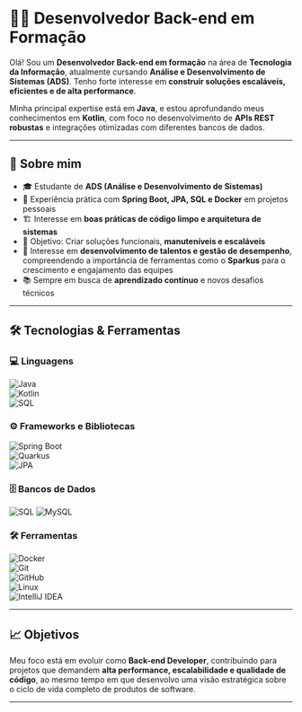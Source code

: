 # 👨‍💻 Desenvolvedor Back-end em Formação  

Olá! Sou um **Desenvolvedor Back-end em formação** na área de **Tecnologia da Informação**, atualmente cursando **Análise e Desenvolvimento de Sistemas (ADS)**. Tenho forte interesse em **construir soluções escaláveis, eficientes e de alta performance**.  

Minha principal expertise está em **Java**, e estou aprofundando meus conhecimentos em **Kotlin**, com foco no desenvolvimento de **APIs REST robustas** e integrações otimizadas com diferentes bancos de dados.  

---

## 🚀 Sobre mim  
- 🎓 Estudante de **ADS (Análise e Desenvolvimento de Sistemas)**  
- 🔧 Experiência prática com **Spring Boot, JPA, SQL e Docker** em projetos pessoais  
- 🏗️ Interesse em **boas práticas de código limpo e arquitetura de sistemas**  
- 🎯 Objetivo: Criar soluções funcionais, **manuteníveis e escaláveis**  
- 👥 Interesse em **desenvolvimento de talentos e gestão de desempenho**, compreendendo a importância de ferramentas como o **Sparkus** para o crescimento e engajamento das equipes  
- 📚 Sempre em busca de **aprendizado contínuo** e novos desafios técnicos  

---

## 🛠️ Tecnologias & Ferramentas  

### 💻 Linguagens  
![Java](https://img.shields.io/badge/Java-ED8B00?style=for-the-badge&logo=openjdk&logoColor=white)  
![Kotlin](https://img.shields.io/badge/Kotlin-0095D5?style=for-the-badge&logo=kotlin&logoColor=white)  
![SQL](https://img.shields.io/badge/SQL-025E8C?style=for-the-badge&logo=database&logoColor=white)  

### ⚙️ Frameworks e Bibliotecas  
![Spring Boot](https://img.shields.io/badge/Spring%20Boot-6DB33F?style=for-the-badge&logo=springboot&logoColor=white)  
![Quarkus](https://img.shields.io/badge/Quarkus-4695EB?style=for-the-badge&logo=quarkus&logoColor=white)  
![JPA](https://img.shields.io/badge/JPA-005571?style=for-the-badge&logo=hibernate&logoColor=white)  

### 🗄️ Bancos de Dados  
![SQL](https://img.shields.io/badge/SQL-025E8C?style=for-the-badge&logo=sqlite&logoColor=white)
![MySQL](https://img.shields.io/badge/MySQL-4479A1?style=for-the-badge&logo=mysql&logoColor=white)  

### 🛠️ Ferramentas  
![Docker](https://img.shields.io/badge/Docker-2496ED?style=for-the-badge&logo=docker&logoColor=white)  
![Git](https://img.shields.io/badge/Git-F05032?style=for-the-badge&logo=git&logoColor=white)  
![GitHub](https://img.shields.io/badge/GitHub-181717?style=for-the-badge&logo=github&logoColor=white)  
![Linux](https://img.shields.io/badge/Linux-FCC624?style=for-the-badge&logo=linux&logoColor=black)  
![IntelliJ IDEA](https://img.shields.io/badge/IntelliJ%20IDEA-000000?style=for-the-badge&logo=intellijidea&logoColor=white)  

---

## 📈 Objetivos  
Meu foco está em evoluir como **Back-end Developer**, contribuindo para projetos que demandem **alta performance, escalabilidade e qualidade de código**, ao mesmo tempo em que desenvolvo uma visão estratégica sobre o ciclo de vida completo de produtos de software.  

---
